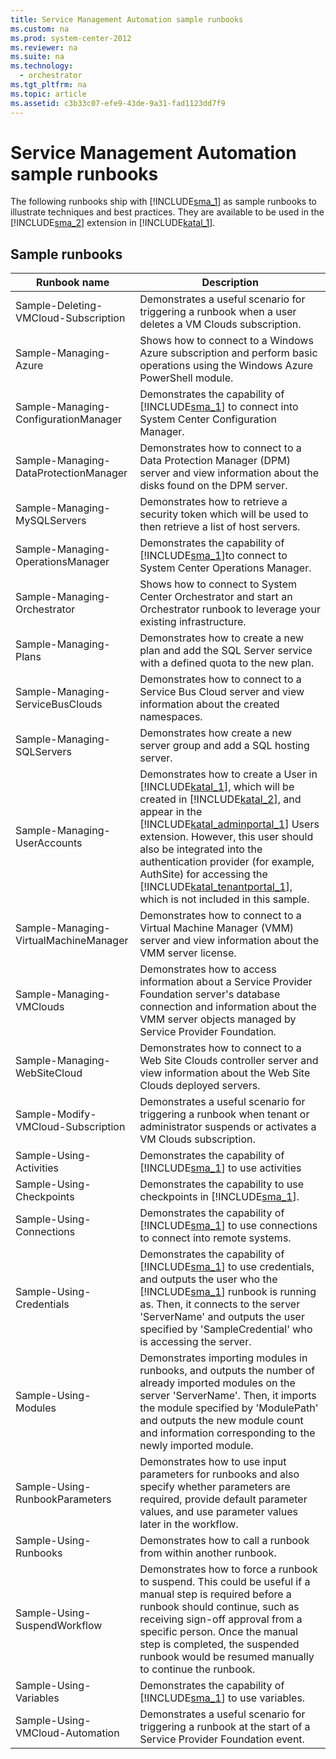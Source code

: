 ```yaml
---
title: Service Management Automation sample runbooks
ms.custom: na
ms.prod: system-center-2012
ms.reviewer: na
ms.suite: na
ms.technology: 
  - orchestrator
ms.tgt_pltfrm: na
ms.topic: article
ms.assetid: c3b33c07-efe9-43de-9a31-fad1123dd7f9
---
```

# Service Management Automation sample runbooks
The following runbooks ship with [!INCLUDE[sma_1](../../includes/sma_1_md.md)] as sample runbooks to illustrate techniques and best practices. They are available to be used in the [!INCLUDE[sma_2](../../includes/sma_2_md.md)] extension in [!INCLUDE[katal_1](../../includes/katal_1_md.md)].

## Sample runbooks

|Runbook name|Description|
|----------------|---------------|
|Sample\-Deleting\-VMCloud\-Subscription|Demonstrates a useful scenario for triggering a runbook when a user deletes a VM Clouds subscription.|
|Sample\-Managing\-Azure|Shows how to connect to a Windows Azure subscription and perform basic operations using the Windows Azure PowerShell module.|
|Sample\-Managing\-ConfigurationManager|Demonstrates the capability of [!INCLUDE[sma_1](../../includes/sma_1_md.md)] to connect into System Center Configuration Manager.|
|Sample\-Managing\-DataProtectionManager|Demonstrates how to connect to a Data Protection Manager \(DPM\) server and view information about the disks found on the DPM server.|
|Sample\-Managing\-MySQLServers|Demonstrates how to retrieve a security token which will be used to then retrieve a list of host servers.|
|Sample\-Managing\-OperationsManager|Demonstrates the capability of [!INCLUDE[sma_1](../../includes/sma_1_md.md)]to connect to System Center Operations Manager.|
|Sample\-Managing\-Orchestrator|Shows how to connect to System Center Orchestrator and start an Orchestrator runbook to leverage your existing infrastructure.|
|Sample\-Managing\-Plans|Demonstrates how to create a new plan and add the SQL Server service with a defined quota to the new plan.|
|Sample\-Managing\-ServiceBusClouds|Demonstrates how to connect to a Service Bus Cloud server and view information about the created namespaces.|
|Sample\-Managing\-SQLServers|Demonstrates how create a new server group and add a SQL hosting server.|
|Sample\-Managing\-UserAccounts|Demonstrates how to create a User in [!INCLUDE[katal_1](../../includes/katal_1_md.md)], which will be created in [!INCLUDE[katal_2](../../includes/katal_2_md.md)], and appear in the [!INCLUDE[katal_adminportal_1](../../includes/katal_adminportal_1_md.md)] Users extension. However, this user should also be integrated into the authentication provider \(for example, AuthSite\) for accessing the [!INCLUDE[katal_tenantportal_1](../../includes/katal_tenantportal_1_md.md)], which is not included in this sample.|
|Sample\-Managing\-VirtualMachineManager|Demonstrates how to connect to a Virtual Machine Manager \(VMM\) server and view information about the VMM server license.|
|Sample\-Managing\-VMClouds|Demonstrates how to access information about a Service Provider Foundation server's database connection and information about the VMM server objects managed by Service Provider Foundation.|
|Sample\-Managing\-WebSiteCloud|Demonstrates how to connect to a Web Site Clouds controller server and view information about the Web Site Clouds deployed servers.|
|Sample\-Modify\-VMCloud\-Subscription|Demonstrates a useful scenario for triggering a runbook when tenant or administrator suspends or activates a VM Clouds subscription.|
|Sample\-Using\-Activities|Demonstrates the capability of [!INCLUDE[sma_1](../../includes/sma_1_md.md)] to use activities|
|Sample\-Using\-Checkpoints|Demonstrates the capability to use checkpoints in [!INCLUDE[sma_1](../../includes/sma_1_md.md)].|
|Sample\-Using\-Connections|Demonstrates the capability of [!INCLUDE[sma_1](../../includes/sma_1_md.md)] to use connections to connect into remote systems.|
|Sample\-Using\-Credentials|Demonstrates the capability of [!INCLUDE[sma_1](../../includes/sma_1_md.md)] to use credentials, and outputs the user who the [!INCLUDE[sma_1](../../includes/sma_1_md.md)] runbook is running as. Then, it connects to the server 'ServerName' and outputs the user specified by 'SampleCredential' who is accessing the server.|
|Sample\-Using\-Modules|Demonstrates importing modules in runbooks, and outputs the number of already imported modules on the server 'ServerName'. Then, it imports the module specified by 'ModulePath' and outputs the new module count and information corresponding to the newly imported module.|
|Sample\-Using\-RunbookParameters|Demonstrates how to use input parameters for runbooks and also specify whether parameters are required, provide default parameter values, and use parameter values later in the workflow.|
|Sample\-Using\-Runbooks|Demonstrates how to call a runbook from within another runbook.|
|Sample\-Using\-SuspendWorkflow|Demonstrates how to force a runbook to suspend. This could be useful if a manual step is required before a runbook should continue, such as receiving sign\-off approval from a specific person. Once the manual step is completed, the suspended runbook would be resumed manually to continue the runbook.|
|Sample\-Using\-Variables|Demonstrates the capability of [!INCLUDE[sma_1](../../includes/sma_1_md.md)] to use variables.|
|Sample\-Using\-VMCloud\-Automation|Demonstrates a useful scenario for triggering a runbook at the start of a Service Provider Foundation event.|


